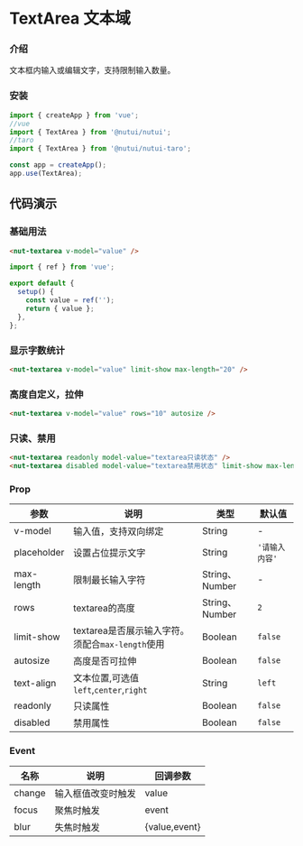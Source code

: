 # TextArea 文本域

### 介绍

文本框内输入或编辑文字，支持限制输入数量。

### 安装

``` javascript
import { createApp } from 'vue';
//vue
import { TextArea } from '@nutui/nutui';
//taro
import { TextArea } from '@nutui/nutui-taro';

const app = createApp();
app.use(TextArea);

```
## 代码演示

### 基础用法


```html
<nut-textarea v-model="value" />
```
``` javascript
import { ref } from 'vue';

export default {
  setup() {
    const value = ref('');
    return { value };
  },
};
```

### 显示字数统计


```html
<nut-textarea v-model="value" limit-show max-length="20" />
```

### 高度自定义，拉伸


```html
<nut-textarea v-model="value" rows="10" autosize />
```
### 只读、禁用


```html
<nut-textarea readonly model-value="textarea只读状态" />
<nut-textarea disabled model-value="textarea禁用状态" limit-show max-length="20" />
```


### Prop

| 参数        | 说明                                             | 类型           | 默认值         |
|-------------|--------------------------------------------------|----------------|----------------|
| v-model     | 输入值，支持双向绑定                             | String         | -              |
| placeholder | 设置占位提示文字                                 | String         | `'请输入内容'` |
| max-length  | 限制最长输入字符                                 | String、Number | -              |
| rows        | textarea的高度                                   | String、Number | `2`            |
| limit-show  | textarea是否展示输入字符。须配合`max-length`使用 | Boolean        | `false`        |
| autosize    | 高度是否可拉伸                                   | Boolean        | `false`        |
| text-align  | 文本位置,可选值`left`,`center`,`right`           | String         | `left`         |
| readonly    | 只读属性                                         | Boolean        | `false`        |
| disabled    | 禁用属性                                         | Boolean        | `false`        |


### Event

| 名称   | 说明           | 回调参数    |
|--------|----------------|-------------|
| change | 输入框值改变时触发 | value       |
| focus  | 聚焦时触发     | event       |
| blur   | 失焦时触发     | {value,event} |








